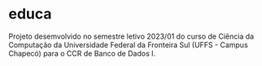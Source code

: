 # educa

Projeto desemvolvido no semestre letivo 2023/01 do curso de Ciência da Computação da Universidade Federal da Fronteira Sul (UFFS - Campus Chapecó) para o CCR de Banco de Dados I.
